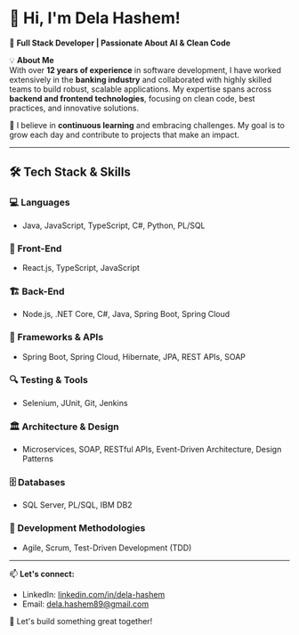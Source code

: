 # 👋 Hi, I'm Dela Hashem!  

🚀 **Full Stack Developer | Passionate About AI & Clean Code**  

💡 **About Me**  
With over **12 years of experience** in software development, I have worked extensively in the **banking industry** and collaborated with highly skilled teams to build robust, scalable applications. My expertise spans across **backend and frontend technologies**, focusing on clean code, best practices, and innovative solutions.  

🌱 I believe in **continuous learning** and embracing challenges. My goal is to grow each day and contribute to projects that make an impact.  

---

## 🛠 Tech Stack & Skills  

### 💻 Languages  
- Java, JavaScript, TypeScript, C#, Python, PL/SQL  

### 🎨 Front-End  
- React.js, TypeScript, JavaScript  

### 🏗 Back-End  
- Node.js, .NET Core, C#, Java, Spring Boot, Spring Cloud 

### 🚀 Frameworks & APIs  
- Spring Boot, Spring Cloud, Hibernate, JPA, REST APIs, SOAP  

### 🔍 Testing & Tools  
- Selenium, JUnit, Git, Jenkins  

### 🏛 Architecture & Design  
- Microservices, SOAP, RESTful APIs, Event-Driven Architecture, Design Patterns  

### 🗄 Databases  
- SQL Server, PL/SQL, IBM DB2

### 📌 Development Methodologies  
- Agile, Scrum, Test-Driven Development (TDD)  

---

📫 **Let's connect:**  
- LinkedIn: [linkedin.com/in/dela-hashem](https://www.linkedin.com/in/dela-hashem/)  
- Email: dela.hashem89@gmail.com  

🚀 Let's build something great together!  
